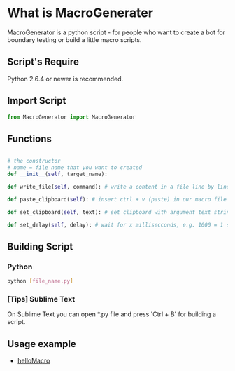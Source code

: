 # What is __MacroGenerater__

MacroGenerator is a python script - for people who want to create a bot for boundary testing or build a little macro scripts.


## Script's Require

Python 2.6.4 or newer is recommended.

## Import Script

```python
from MacroGenerator import MacroGenerator
```

## Functions

```python

# the constructor
# name = file name that you want to created
def __init__(self, target_name):

def write_file(self, command): # write a content in a file line by line

def paste_clipboard(self): # insert ctrl + v (paste) in our macro file

def set_clipboard(self, text): # set clipboard with argument text string

def set_delay(self, delay): # wait for x millisecconds, e.g. 1000 = 1 seccond
```

## Building Script

### Python

```bash
python [file_name.py]
```

### [Tips] Sublime Text

On Sublime Text you can open *.py file and press 'Ctrl + B' for building a script.


## Usage example

- [helloMacro](https://github.com/blackSourcez/MacroGenerator/blob/master/sample/helloMacro.py)








